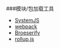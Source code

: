 ###模块/包加载工具

* [SystemJS](https://github.com/systemjs/systemjs)
* [webpack](https://webpack.github.io/)
* [Broeserify](http://browserify.org/)
* [rollup.js](http://rollupjs.org/)